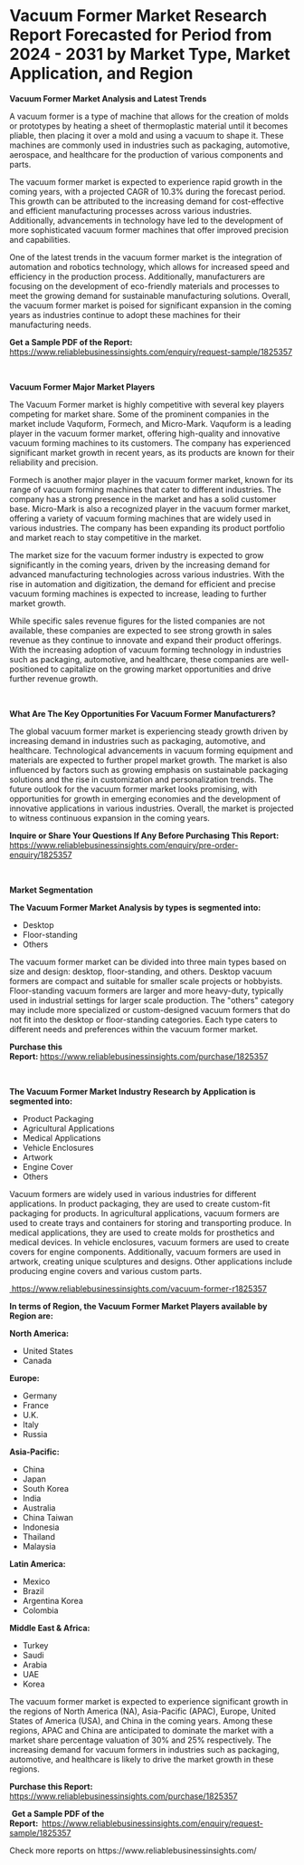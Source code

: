<p><h1>Vacuum Former Market Research Report Forecasted for Period from 2024 -  2031 by Market Type, Market Application, and Region</h1></p><p><strong>Vacuum Former Market Analysis and Latest Trends</strong></p>
<p><p>A vacuum former is a type of machine that allows for the creation of molds or prototypes by heating a sheet of thermoplastic material until it becomes pliable, then placing it over a mold and using a vacuum to shape it. These machines are commonly used in industries such as packaging, automotive, aerospace, and healthcare for the production of various components and parts.</p><p>The vacuum former market is expected to experience rapid growth in the coming years, with a projected CAGR of 10.3% during the forecast period. This growth can be attributed to the increasing demand for cost-effective and efficient manufacturing processes across various industries. Additionally, advancements in technology have led to the development of more sophisticated vacuum former machines that offer improved precision and capabilities.</p><p>One of the latest trends in the vacuum former market is the integration of automation and robotics technology, which allows for increased speed and efficiency in the production process. Additionally, manufacturers are focusing on the development of eco-friendly materials and processes to meet the growing demand for sustainable manufacturing solutions. Overall, the vacuum former market is poised for significant expansion in the coming years as industries continue to adopt these machines for their manufacturing needs.</p></p>
<p><strong>Get a Sample PDF of the Report:&nbsp;</strong> <a href="https://www.reliablebusinessinsights.com/enquiry/request-sample/1825357">https://www.reliablebusinessinsights.com/enquiry/request-sample/1825357</a></p>
<p>&nbsp;</p>
<p><strong>Vacuum Former Major Market Players</strong></p>
<p><p>The Vacuum Former market is highly competitive with several key players competing for market share. Some of the prominent companies in the market include Vaquform, Formech, and Micro-Mark. Vaquform is a leading player in the vacuum former market, offering high-quality and innovative vacuum forming machines to its customers. The company has experienced significant market growth in recent years, as its products are known for their reliability and precision.</p><p>Formech is another major player in the vacuum former market, known for its range of vacuum forming machines that cater to different industries. The company has a strong presence in the market and has a solid customer base. Micro-Mark is also a recognized player in the vacuum former market, offering a variety of vacuum forming machines that are widely used in various industries. The company has been expanding its product portfolio and market reach to stay competitive in the market.</p><p>The market size for the vacuum former industry is expected to grow significantly in the coming years, driven by the increasing demand for advanced manufacturing technologies across various industries. With the rise in automation and digitization, the demand for efficient and precise vacuum forming machines is expected to increase, leading to further market growth.</p><p>While specific sales revenue figures for the listed companies are not available, these companies are expected to see strong growth in sales revenue as they continue to innovate and expand their product offerings. With the increasing adoption of vacuum forming technology in industries such as packaging, automotive, and healthcare, these companies are well-positioned to capitalize on the growing market opportunities and drive further revenue growth.</p></p>
<p>&nbsp;</p>
<p><strong>What Are The Key Opportunities For Vacuum Former Manufacturers?</strong></p>
<p><p>The global vacuum former market is experiencing steady growth driven by increasing demand in industries such as packaging, automotive, and healthcare. Technological advancements in vacuum forming equipment and materials are expected to further propel market growth. The market is also influenced by factors such as growing emphasis on sustainable packaging solutions and the rise in customization and personalization trends. The future outlook for the vacuum former market looks promising, with opportunities for growth in emerging economies and the development of innovative applications in various industries. Overall, the market is projected to witness continuous expansion in the coming years.</p></p>
<p><strong>Inquire or Share Your Questions If Any Before Purchasing This Report:</strong> <a href="https://www.reliablebusinessinsights.com/enquiry/pre-order-enquiry/1825357">https://www.reliablebusinessinsights.com/enquiry/pre-order-enquiry/1825357</a></p>
<p>&nbsp;</p>
<p><strong>Market Segmentation</strong></p>
<p><strong>The Vacuum Former Market Analysis by types is segmented into:</strong></p>
<p><ul><li>Desktop</li><li>Floor-standing</li><li>Others</li></ul></p>
<p><p>The vacuum former market can be divided into three main types based on size and design: desktop, floor-standing, and others. Desktop vacuum formers are compact and suitable for smaller scale projects or hobbyists. Floor-standing vacuum formers are larger and more heavy-duty, typically used in industrial settings for larger scale production. The "others" category may include more specialized or custom-designed vacuum formers that do not fit into the desktop or floor-standing categories. Each type caters to different needs and preferences within the vacuum former market.</p></p>
<p><strong>Purchase this Report:&nbsp;</strong><a href="https://www.reliablebusinessinsights.com/purchase/1825357">https://www.reliablebusinessinsights.com/purchase/1825357</a></p>
<p>&nbsp;</p>
<p><strong>The Vacuum Former Market Industry Research by Application is segmented into:</strong></p>
<p><ul><li>Product Packaging</li><li>Agricultural Applications</li><li>Medical Applications</li><li>Vehicle Enclosures</li><li>Artwork</li><li>Engine Cover</li><li>Others</li></ul></p>
<p><p>Vacuum formers are widely used in various industries for different applications. In product packaging, they are used to create custom-fit packaging for products. In agricultural applications, vacuum formers are used to create trays and containers for storing and transporting produce. In medical applications, they are used to create molds for prosthetics and medical devices. In vehicle enclosures, vacuum formers are used to create covers for engine components. Additionally, vacuum formers are used in artwork, creating unique sculptures and designs. Other applications include producing engine covers and various custom parts.</p></p>
<p><a href="https://www.reliablebusinessinsights.com/vacuum-former-r1825357">&nbsp;https://www.reliablebusinessinsights.com/vacuum-former-r1825357</a></p>
<p><strong>In terms of Region, the Vacuum Former Market Players available by Region are:</strong></p>
<p>
    <p> <strong> North America: </strong>
        <ul>
            <li>United States</li>
            <li>Canada</li>
        </ul>
        </p> 
    <p> <strong> Europe: </strong>
        <ul>
            <li>Germany</li>
            <li>France</li>
            <li>U.K.</li>
            <li>Italy</li>
            <li>Russia</li>
        </ul>
        </p> 
    <p> <strong> Asia-Pacific: </strong>
        <ul>
            <li>China</li>
            <li>Japan</li>
            <li>South Korea</li>
            <li>India</li>
            <li>Australia</li>
            <li>China Taiwan</li>
            <li>Indonesia</li>
            <li>Thailand</li>
            <li>Malaysia</li>
        </ul>
        </p> 
    <p> <strong> Latin America: </strong>
        <ul>
            <li>Mexico</li>
            <li>Brazil</li>
            <li>Argentina Korea</li>
            <li>Colombia</li>
        </ul>
        </p> 
    <p> <strong> Middle East & Africa: </strong>
        <ul>
            <li>Turkey</li>
            <li>Saudi</li>
            <li>Arabia</li>
            <li>UAE</li>
            <li>Korea</li>
        </ul>
    </p>
    </p>
<p><p>The vacuum former market is expected to experience significant growth in the regions of North America (NA), Asia-Pacific (APAC), Europe, United States of America (USA), and China in the coming years. Among these regions, APAC and China are anticipated to dominate the market with a market share percentage valuation of 30% and 25% respectively. The increasing demand for vacuum formers in industries such as packaging, automotive, and healthcare is likely to drive the market growth in these regions.</p></p>
<p><strong>Purchase this Report: </strong><a href="https://www.reliablebusinessinsights.com/purchase/1825357">https://www.reliablebusinessinsights.com/purchase/1825357</a></p>
<p>&nbsp;<strong>Get a Sample PDF of the Report:&nbsp;&nbsp;</strong><a href="https://www.reliablebusinessinsights.com/enquiry/request-sample/1825357">https://www.reliablebusinessinsights.com/enquiry/request-sample/1825357</a></p>
<p><strong></strong></p>
<p>Check more reports on https://www.reliablebusinessinsights.com/</p>